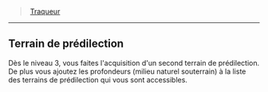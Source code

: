 ﻿---
!Generic
Id: ranger_tracker_hd.md#terrain-de-prédilection
ParentLink: ranger_tracker_hd.md#traqueur
Name: Terrain de prédilection
ParentName: Traqueur
NameLevel: 2
---
> [Traqueur](hd_ranger_tracker.md)

---

## Terrain de prédilection

Dès le niveau 3, vous faites l'acquisition d'un second terrain de prédilection. De plus vous ajoutez les profondeurs (milieu naturel souterrain) à la liste des terrains de prédilection qui vous sont accessibles.

